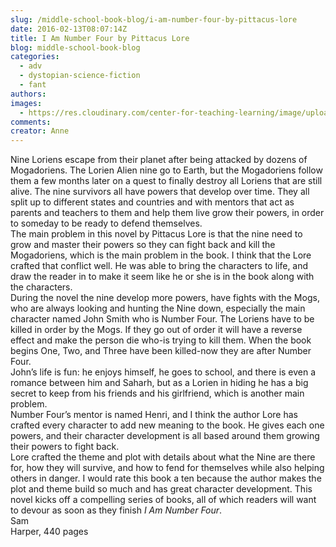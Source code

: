 ```yaml
---
slug: /middle-school-book-blog/i-am-number-four-by-pittacus-lore
date: 2016-02-13T08:07:14Z
title: I Am Number Four by Pittacus Lore
blog: middle-school-book-blog
categories:
  - adv
  - dystopian-science-fiction
  - fant
authors:
images:
  - https://res.cloudinary.com/center-for-teaching-learning/image/upload/v1637512917/I_Am_Number_Four_Cover-198x300.jpg.jpg
comments:
creator: Anne
---
```


Nine Loriens escape from their planet after being attacked by dozens of Mogadoriens. The Lorien Alien nine go to Earth, but the Mogadoriens follow them a few months later on a quest to finally destroy all Loriens that are still alive. The nine survivors all have powers that develop over time. They all split up to different states and countries and with mentors that act as parents and teachers to them and help them live grow their powers, in order to someday to be ready to defend themselves.<br />The main problem in this novel by Pittacus Lore is that the nine need to grow and master their powers so they can fight back and kill the Mogadoriens, which is the main problem in the book. I think that the Lore crafted that conflict well. He was able to bring the characters to life, and draw the reader in to make it seem like he or she is in the book along with the characters.<br />During the novel the nine develop more powers, have fights with the Mogs, who are always looking and hunting the Nine down, especially the main character named John Smith who is Number Four. The Loriens have to be killed in order by the Mogs. If they go out of order it will have a reverse effect and make the person die who-is trying to kill them. When the book begins One, Two, and Three have been killed-now they are after Number Four.<br />John’s life is fun: he enjoys himself, he goes to school, and there is even a romance between him and Saharh, but as a Lorien in hiding he has a big secret to keep from his friends and his girlfriend, which is another main problem.<br />Number Four’s mentor is named Henri, and I think the author Lore has crafted every character to add new meaning to the book. He gives each one powers, and their character development is all based around them growing their powers to fight back.<br />Lore crafted the theme and plot with details about what the Nine are there for, how they will survive, and how to fend for themselves while also helping others in danger. I would rate this book a ten because the author makes the plot and theme build so much and has great character development. This novel kicks off a compelling series of books, all of which readers will want to devour as soon as they finish <em>I Am Number Four</em>.<br />Sam<br />Harper, 440 pages
